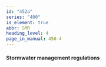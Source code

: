 ```yaml
---
id: "452a"
series: "400"
is_element: true
abbr: SMR
heading_level: 4
page_in_manual: 450-4
---
```


#### Stormwater management regulations